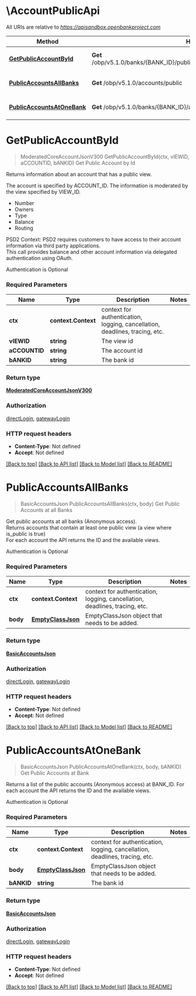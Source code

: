 # \AccountPublicApi

All URIs are relative to *https://apisandbox.openbankproject.com*

Method | HTTP request | Description
------------- | ------------- | -------------
[**GetPublicAccountById**](AccountPublicApi.md#GetPublicAccountById) | **Get** /obp/v5.1.0/banks/{BANK_ID}/public/accounts/{ACCOUNT_ID}/{VIEW_ID}/account | Get Public Account by Id
[**PublicAccountsAllBanks**](AccountPublicApi.md#PublicAccountsAllBanks) | **Get** /obp/v5.1.0/accounts/public | Get Public Accounts at all Banks
[**PublicAccountsAtOneBank**](AccountPublicApi.md#PublicAccountsAtOneBank) | **Get** /obp/v5.1.0/banks/{BANK_ID}/accounts/public | Get Public Accounts at Bank


# **GetPublicAccountById**
> ModeratedCoreAccountJsonV300 GetPublicAccountById(ctx, vIEWID, aCCOUNTID, bANKID)
Get Public Account by Id

<p>Returns information about an account that has a public view.</p><p>The account is specified by ACCOUNT_ID. The information is moderated by the view specified by VIEW_ID.</p><ul><li>Number</li><li>Owners</li><li>Type</li><li>Balance</li><li>Routing</li></ul><p>PSD2 Context: PSD2 requires customers to have access to their account information via third party applications.<br />This call provides balance and other account information via delegated authentication using OAuth.</p><p>Authentication is Optional</p>

### Required Parameters

Name | Type | Description  | Notes
------------- | ------------- | ------------- | -------------
 **ctx** | **context.Context** | context for authentication, logging, cancellation, deadlines, tracing, etc.
  **vIEWID** | **string**| The view id | 
  **aCCOUNTID** | **string**| The account id | 
  **bANKID** | **string**| The bank id | 

### Return type

[**ModeratedCoreAccountJsonV300**](ModeratedCoreAccountJsonV300.md)

### Authorization

[directLogin](../README.md#directLogin), [gatewayLogin](../README.md#gatewayLogin)

### HTTP request headers

 - **Content-Type**: Not defined
 - **Accept**: Not defined

[[Back to top]](#) [[Back to API list]](../README.md#documentation-for-api-endpoints) [[Back to Model list]](../README.md#documentation-for-models) [[Back to README]](../README.md)

# **PublicAccountsAllBanks**
> BasicAccountsJson PublicAccountsAllBanks(ctx, body)
Get Public Accounts at all Banks

<p>Get public accounts at all banks (Anonymous access).<br />Returns accounts that contain at least one public view (a view where is_public is true)<br />For each account the API returns the ID and the available views.</p><p>Authentication is Optional</p>

### Required Parameters

Name | Type | Description  | Notes
------------- | ------------- | ------------- | -------------
 **ctx** | **context.Context** | context for authentication, logging, cancellation, deadlines, tracing, etc.
  **body** | [**EmptyClassJson**](EmptyClassJson.md)| EmptyClassJson object that needs to be added. | 

### Return type

[**BasicAccountsJson**](BasicAccountsJSON.md)

### Authorization

[directLogin](../README.md#directLogin), [gatewayLogin](../README.md#gatewayLogin)

### HTTP request headers

 - **Content-Type**: Not defined
 - **Accept**: Not defined

[[Back to top]](#) [[Back to API list]](../README.md#documentation-for-api-endpoints) [[Back to Model list]](../README.md#documentation-for-models) [[Back to README]](../README.md)

# **PublicAccountsAtOneBank**
> BasicAccountsJson PublicAccountsAtOneBank(ctx, body, bANKID)
Get Public Accounts at Bank

<p>Returns a list of the public accounts (Anonymous access) at BANK_ID. For each account the API returns the ID and the available views.</p><p>Authentication is Optional</p>

### Required Parameters

Name | Type | Description  | Notes
------------- | ------------- | ------------- | -------------
 **ctx** | **context.Context** | context for authentication, logging, cancellation, deadlines, tracing, etc.
  **body** | [**EmptyClassJson**](EmptyClassJson.md)| EmptyClassJson object that needs to be added. | 
  **bANKID** | **string**| The bank id | 

### Return type

[**BasicAccountsJson**](BasicAccountsJSON.md)

### Authorization

[directLogin](../README.md#directLogin), [gatewayLogin](../README.md#gatewayLogin)

### HTTP request headers

 - **Content-Type**: Not defined
 - **Accept**: Not defined

[[Back to top]](#) [[Back to API list]](../README.md#documentation-for-api-endpoints) [[Back to Model list]](../README.md#documentation-for-models) [[Back to README]](../README.md)

